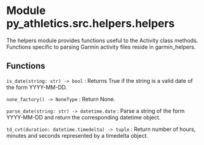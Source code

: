 Module py_athletics.src.helpers.helpers
=======================================
The helpers module provides functions useful to the Activity class methods.
Functions specific to parsing Garmin activity files reside in garmin_helpers.

Functions
---------

    
`is_date(string: str) ‑> bool`
:   Returns True if the string is a valid date of the form YYYY-MM-DD.

    
`none_factory() ‑> NoneType`
:   Return None.

    
`parse_date(string: str) ‑> datetime.date`
:   Parse a string of the form YYYY-MM-DD and return the corresponding
    datetime object.

    
`td_cvt(duration: datetime.timedelta) ‑> tuple`
:   Return number of hours, minutes and seconds represented by a timedelta
    object.